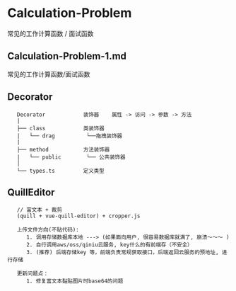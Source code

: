 # Calculation-Problem
常见的工作计算函数 / 面试函数

## Calculation-Problem-1.md
   常见的工作计算函数/面试函数

## Decorator
```
   Decorator            装饰器    属性 -> 访问 -> 参数 -> 方法
   |
   ├── class            类装饰器
   |   └── drag          └──拖拽装饰器
   |
   ├── method           方法装饰器
   |   └── public        └── 公共装饰器
   │
   └── types.ts         定义类型
```

## QuillEditor
```
   // 富文本 + 裁剪
   (quill + vue-quill-editor) + cropper.js

   上传文件方向(不贴代码): 
      1. 调用存储数据库本地 ---> (如果面向用户, 很容易数据库就满了, 崩溃～～～ )
      2. 自行调用aws/oss/qiniu云服务, key什么的有前端存（不安全）
      3. (推荐) 后端存储key 等，前端负责常规获取接口，后端返回云服务的预地址, 进行存储

   更新问题点：
      1. 修复富文本黏贴图片时base64的问题

```